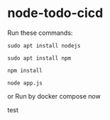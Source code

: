 # node-todo-cicd

Run these commands:


`sudo apt install nodejs`


`sudo apt install npm`


`npm install`

`node app.js`

or Run by docker compose now

test


